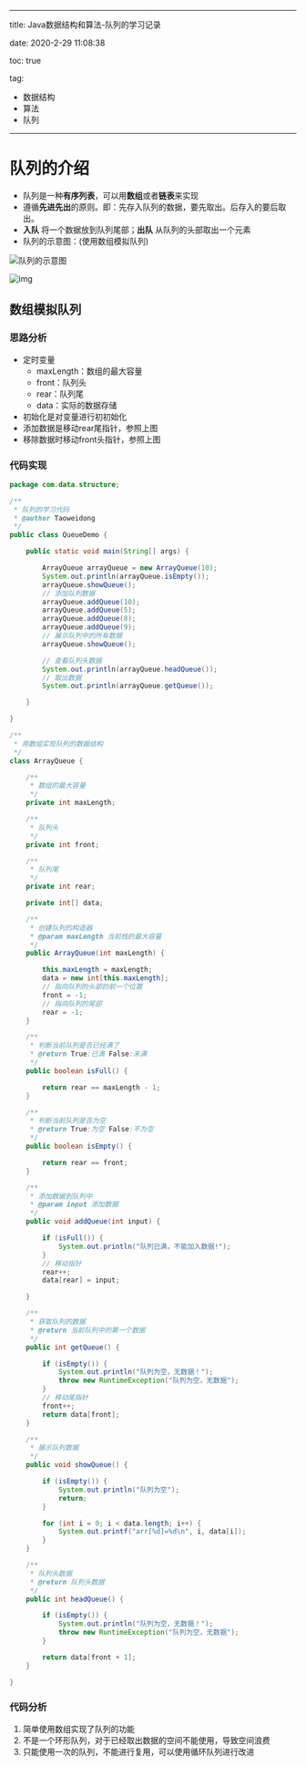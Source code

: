 ----------
title: Java数据结构和算法-队列的学习记录

date: 2020-2-29 11:08:38

toc: true

tag: 

- 数据结构
- 算法
- 队列

----------

# 队列的介绍

- 队列是一种**有序列表**，可以用**数组**或者**链表**来实现
- 遵循**先进先出**的原则。即：先存入队列的数据，要先取出。后存入的要后取出。
- **入队** 将一个数据放到队列尾部；**出队** 从队列的头部取出一个元素
- 队列的示意图：(使用数组模拟队列)

![队列的示意图](https://img-blog.csdnimg.cn/20200229111525181.png?x-oss-process=image/watermark,type_ZmFuZ3poZW5naGVpdGk,shadow_10,text_aHR0cHM6Ly9ibG9nLmNzZG4ubmV0L3Rhb3dlaWRvbmcx,size_16,color_FFFFFF,t_70)



![img](https://upload-images.jianshu.io/upload_images/2005932-76f596a15777939a.png?imageMogr2/auto-orient/strip|imageView2/2/w/1200)

<!-- more -->

## 数组模拟队列

### 思路分析

- 定时变量
  - maxLength：数组的最大容量
  - front：队列头
  - rear：队列尾
  - data：实际的数据存储
- 初始化是对变量进行初初始化
- 添加数据是移动rear尾指针，参照上图
- 移除数据时移动front头指针，参照上图

### 代码实现

```java
package com.data.structure;

/**
 * 队列的学习代码
 * @author Taoweidong
 */
public class QueueDemo {

	public static void main(String[] args) {

		ArrayQueue arrayQueue = new ArrayQueue(10);
		System.out.println(arrayQueue.isEmpty());
		arrayQueue.showQueue();
		// 添加队列数据
		arrayQueue.addQueue(10);
		arrayQueue.addQueue(5);
		arrayQueue.addQueue(8);
		arrayQueue.addQueue(9);
		// 展示队列中的所有数据
		arrayQueue.showQueue();

		// 查看队列头数据
		System.out.println(arrayQueue.headQueue());
		// 取出数据
		System.out.println(arrayQueue.getQueue());

	}

}

/**
 * 用数组实现队列的数据结构
 */
class ArrayQueue {

	/**
	 * 数组的最大容量
	 */
	private int maxLength;

	/**
	 * 队列头
	 */
	private int front;

	/**
	 * 队列尾
	 */
	private int rear;

	private int[] data;

	/**
	 * 创建队列的构造器
	 * @param maxLength 当前栈的最大容量
	 */
	public ArrayQueue(int maxLength) {

		this.maxLength = maxLength;
		data = new int[this.maxLength];
		// 指向队列的头部的前一个位置
		front = -1;
		// 指向队列的尾部
		rear = -1;
	}

	/**
	 * 判断当前队列是否已经满了
	 * @return True:已满 False:未满
	 */
	public boolean isFull() {

		return rear == maxLength - 1;
	}

	/**
	 * 判断当前队列是否为空
	 * @return True:为空 False:不为空
	 */
	public boolean isEmpty() {

		return rear == front;
	}

	/**
	 * 添加数据到队列中
	 * @param input 添加数据
	 */
	public void addQueue(int input) {

		if (isFull()) {
			System.out.println("队列已满，不能加入数据!");
		}
		// 移动指针
		rear++;
		data[rear] = input;

	}

	/**
	 * 获取队列的数据
	 * @return 当前队列中的第一个数据
	 */
	public int getQueue() {

		if (isEmpty()) {
			System.out.println("队列为空，无数据！");
			throw new RuntimeException("队列为空，无数据");
		}
		// 移动尾指针
		front++;
		return data[front];
	}

	/**
	 * 展示队列数据
	 */
	public void showQueue() {

		if (isEmpty()) {
			System.out.println("队列为空");
			return;
		}

		for (int i = 0; i < data.length; i++) {
			System.out.printf("arr[%d]=%d\n", i, data[i]);
		}
	}

	/**
	 * 队列头数据
	 * @return 队列头数据
	 */
	public int headQueue() {

		if (isEmpty()) {
			System.out.println("队列为空，无数据！");
			throw new RuntimeException("队列为空，无数据");
		}

		return data[front + 1];
	}

}

```

### 代码分析

1. 简单使用数组实现了队列的功能
2. 不是一个环形队列，对于已经取出数据的空间不能使用，导致空间浪费
3. 只能使用一次的队列，不能进行复用，可以使用循环队列进行改进



